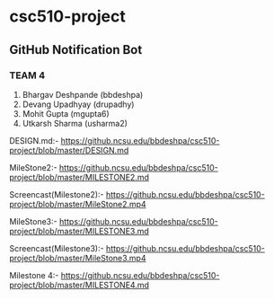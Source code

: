 # csc510-project

## GitHub Notification Bot


### TEAM 4

1. Bhargav Deshpande           (bbdeshpa) <br>
2. Devang Upadhyay             (drupadhy) <br>
3. Mohit Gupta                 (mgupta6) <br>
4. Utkarsh Sharma              (usharma2) <br>

DESIGN.md:- https://github.ncsu.edu/bbdeshpa/csc510-project/blob/master/DESIGN.md <br>

MileStone2:- https://github.ncsu.edu/bbdeshpa/csc510-project/blob/master/MILESTONE2.md <br>

Screencast(Milestone2):- https://github.ncsu.edu/bbdeshpa/csc510-project/blob/master/MileStone2.mp4 <br>

MileStone3:- https://github.ncsu.edu/bbdeshpa/csc510-project/blob/master/MILESTONE3.md <br>

Screencast(Milestone3):- https://github.ncsu.edu/bbdeshpa/csc510-project/blob/master/MileStone3.mp4 <br>

Milestone 4:- https://github.ncsu.edu/bbdeshpa/csc510-project/blob/master/MILESTONE4.md <br>

